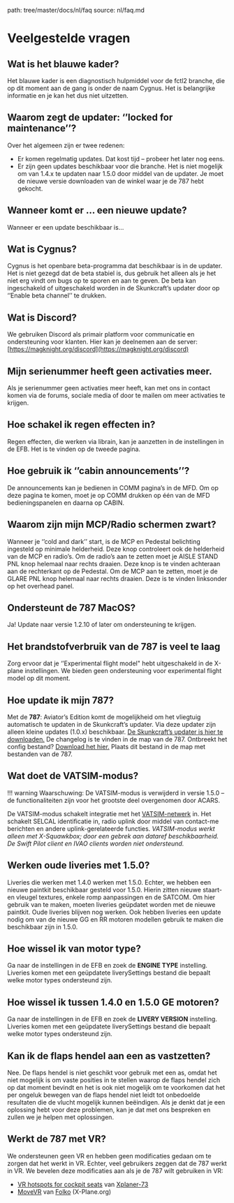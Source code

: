 path: tree/master/docs/nl/faq
source: nl/faq.md

# Veelgestelde vragen

## Wat is het blauwe kader?
Het blauwe kader is een diagnostisch hulpmiddel voor de fctl2 branche, die op dit moment aan de gang is onder de naam Cygnus. Het is belangrijke informatie en je kan het dus niet uitzetten.

## Waarom zegt de updater: ‘’locked for maintenance’’?
Over het algemeen zijn er twee redenen:
-	Er komen regelmatig updates. Dat kost tijd – probeer het later nog eens.
-	Er zijn geen updates beschikbaar voor die branche. 
Het is niet mogelijk om van 1.4.x te updaten naar 1.5.0 door middel van de updater. Je moet de nieuwe versie downloaden van de winkel waar je de 787 hebt gekocht.

## Wanneer komt er … een nieuwe update?
Wanneer er een update beschikbaar is…

## Wat is Cygnus?
Cygnus is het openbare beta-programma dat beschikbaar is in de updater. Het is niet gezegd dat de beta stabiel is, dus gebruik het alleen als je het niet erg vindt om bugs op te sporen en aan te geven. De beta kan ingeschakeld of uitgeschakeld worden in de Skunkcraft’s updater door op ‘’Enable beta channel’’ te drukken. 

## Wat is Discord?
We gebruiken Discord als primair platform voor communicatie en ondersteuning voor klanten. Hier kan je deelnemen aan de server: [https://magknight.org/discord](https://magknight.org/discord)

## Mijn serienummer heeft geen activaties meer.
Als je serienummer geen activaties meer heeft, kan met ons in contact komen via de forums, sociale media of door te mailen om meer activaties te krijgen. 

## Hoe schakel ik regen effecten in?
Regen effecten, die werken via librain, kan je aanzetten in de instellingen in de EFB. Het is te vinden op de tweede pagina. 

## Hoe gebruik ik ‘’cabin announcements’’?
De announcements kan je bedienen in COMM pagina’s in de MFD. Om op deze pagina te komen, moet je op COMM drukken op één van de MFD bedieningspanelen en daarna op CABIN. 

## Waarom zijn mijn MCP/Radio schermen zwart?
Wanneer je ‘’cold and dark’’ start, is de MCP en Pedestal belichting ingesteld op minimale helderheid. Deze knop controleert ook de helderheid van de MCP en radio’s. Om de radio’s aan te zetten moet je AISLE STAND PNL knop helemaal naar rechts draaien. Deze knop is te vinden achteraan aan de rechterkant op de Pedestal. 
Om de MCP aan te zetten, moet je de GLARE PNL knop helemaal naar rechts draaien. Deze is te vinden linksonder op het overhead panel. 

## Ondersteunt de 787 MacOS?
Ja! Update naar versie 1.2.10 of later om ondersteuning te krijgen. 

## Het brandstofverbruik van de 787 is veel te laag
Zorg ervoor dat je ‘’Experimental flight model" hebt uitgeschakeld in de X-plane instellingen. We bieden geen ondersteuning voor experimental flight model op dit moment.

## Hoe update ik mijn 787?
Met de **787**: Aviator’s Edition komt de mogelijkheid om het vliegtuig automatisch te updaten in de Skunkcraft’s updater. Via deze updater zijn alleen kleine updates (1.0.x) beschikbaar. 
[De Skunkcraft’s updater is hier te downloaden.](https://forums.x-plane.org/index.php?/forums/topic/144828-updater-download-page-v22-available/)
De changelog is te vinden in de map van de 787.
Ontbreekt het config bestand? [Download het hier.](https://docs.magknight.org/img/skunkcrafts_updater.zip) Plaats dit bestand in de map met bestanden van de 787.

## Wat doet de VATSIM-modus?

!!! warning
Waarschuwing: De VATSIM-modus is verwijderd in versie 1.5.0 – de functionaliteiten zijn voor het grootste deel overgenomen door ACARS.

De VATSIM-modus schakelt integratie met het [VATSIM-netwerk](https://vatsim.net) in. Het schakelt SELCAL identificatie in, radio uplink door middel van contact-me berichten en andere uplink-gerelateerde functies. *VATSIM-modus werkt alleen met X-Squawkbox; door een gebrek aan dataref beschikbaarheid. De Swift Pilot client en IVAO clients worden niet ondersteund.*

## Werken oude liveries met 1.5.0?
Liveries die werken met 1.4.0 werken met 1.5.0. Echter, we hebben een nieuwe paintkit beschikbaar gesteld voor 1.5.0. Hierin zitten nieuwe staart- en vleugel textures, enkele romp aanpassingen en de SATCOM. Om hier gebruik van te maken, moeten liveries geüpdatet worden met de nieuwe paintkit. Oude liveries blijven nog werken. Ook hebben liveries een update nodig om van de nieuwe GG en RR motoren modellen gebruik te maken die beschikbaar zijn in 1.5.0. 

## Hoe wissel ik van motor type?
Ga naar de instellingen in de EFB en zoek de **ENGINE TYPE** instelling. Liveries komen met een geüpdatete liverySettings bestand die bepaalt welke motor types ondersteund zijn. 

## Hoe wissel ik tussen 1.4.0 en 1.5.0 GE motoren?
Ga naar de instellingen in de EFB en zoek de **LIVERY VERSION** instelling. Liveries komen met een geüpdatete liverySettings bestand die bepaalt welke motor types ondersteund zijn. 

## Kan ik de flaps hendel aan een as vastzetten?
Nee. De flaps hendel is niet geschikt voor gebruik met een as, omdat het niet mogelijk is om vaste posities in te stellen waarop de flaps hendel zich op dat moment bevindt en het is ook niet mogelijk om te voorkomen dat het per ongeluk bewegen van de flaps hendel niet leidt tot onbedoelde resultaten die de vlucht mogelijk kunnen beëindigen. Als je denkt dat je een oplossing hebt voor deze problemen, kan je dat met ons bespreken en zullen we je helpen met oplossingen. 

## Werkt de 787 met VR?
We ondersteunen geen VR en hebben geen modificaties gedaan om te zorgen dat het werkt in VR. Echter, veel gebruikers zeggen dat de 787 werkt in VR. 
We bevelen deze modificaties aan als je de 787 wilt gebruiken in VR:
-	[VR hotspots for cockpit seats](https://forums.x-plane.org/index.php?/forums/topic/172655-vr-hotspots-for-cockpit-seats/) van [Xplaner-73](https://forums.x-plane.org/index.php?/profile/428045-xplaner73/&wr=eyJhcHAiOiJmb3J1bXMiLCJtb2R1bGUiOiJmb3J1bXMtY29tbWVudCIsImlkXzEiOjE3MjY1NSwiaWRfMiI6MTYwMjY4OX0=)
-	[MoveVR](https://forums.x-plane.org/index.php?/files/file/44809-movevr-move-external-windows-into-x-plane-even-into-vr/) van [Folko](https://forums.x-plane.org/index.php?/profile/215470-folko/&wr=eyJhcHAiOiJkb3dubG9hZHMiLCJtb2R1bGUiOiJkb3dubG9hZHMiLCJpZF8xIjo0NDgwOX0=) (X-Plane.org)
